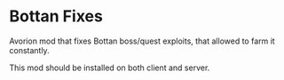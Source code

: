 # Bottan Fixes
Avorion mod that fixes Bottan boss/quest exploits, that allowed to farm it constantly.

This mod should be installed on both client and server.
